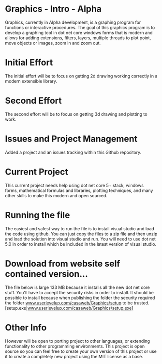 # Graphics - Intro - Alpha
Graphics, currently in Alpha development, is a graphing program for functions or interactive procedures.  The goal of this graphics program is to develop a graphing tool in dot net core windows forms that is modern and allows for adding extensions, filters, layers, multiple threads to plot point, move objects or images, zoom in and zoom out.

# Initial Effort
The initial effort will be to focus on getting 2d drawing working correctly in a modern extensible library.

# Second Effort
The second effort will be to focus on getting 3d drawing and plotting to work.

# Issues and Project Management
Added a project and an issues tracking within this Github repository.

# Current Project
This current project needs help using dot net core 5+ stack, windows forms, mathematical formulas and libraries, plotting techniques, and many other skills to make this modern and open sourced.

# Running the file
The easiest and safest way to run the file is to install visual studio and load the code using github.   You can just copy the files to a zip file and then unzip and load the solution into visual studio and run.  You will need to use dot net 5.0 in order to install which be included in the latest version of visual studio.

# Download from website self contained version... 
The file below is large 133 MB because it installs all the new dot net core stuff.  You'll have to accept the security risks in order to install.  It should be possible to install because when publishing the folder the security required the folder www.userlevelup.com/casaweb/Graphics/setup to be trusted.
[setup.exe|www.userlevelup.com/casaweb/Graphics/setup.exe]


# Other Info
However will be open to porting project to other languages, or extending functionality to other programming environments.   This project is open source so you can feel free to create your own version of this project or use it to create a completely new project using the MIT license as a base.
